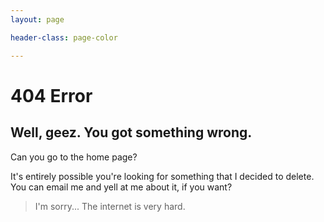 ```yaml
---
layout: page

header-class: page-color

---
```

# 404 Error

## Well, geez. You got something wrong.

Can you go to the home page?

It's entirely possible you're looking for something that I decided to delete. You can email me and yell at me about it, if you want?

>I'm sorry... The internet is very hard.

